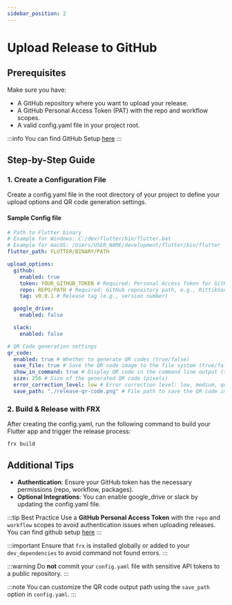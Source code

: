 ```yaml
---
sidebar_position: 2
---
```


# Upload Release to GitHub

## Prerequisites

Make sure you have:

- A GitHub repository where you want to upload your release.
- A GitHub Personal Access Token (PAT) with the repo and workflow scopes.
- A valid config.yaml file in your project root.

:::info
You can find GitHub Setup [here](/docs/cloud-integration#github-configuration)
:::

## Step-by-Step Guide

### 1. Create a Configuration File

Create a config.yaml file in the root directory of your project to define your upload options and QR code generation settings.

#### Sample Config file

```yaml
# Path to Flutter binary
# Example for Windows: C:/dev/flutter/bin/flutter.bat
# Example for macOS: /Users/USER_NAME/development/flutter/bin/flutter
flutter_path: FLUTTER/BINARY/PATH

upload_options:
  github:
    enabled: true
    token: YOUR_GITHUB_TOKEN # Required: Personal Access Token for GitHub
    repo: REPO/PATH # Required: GitHub repository path, e.g., RittikSoni/Flutter-Release-X
    tag: v0.0.1 # Release tag (e.g., version number)

  google_drive:
    enabled: false

  slack:
    enabled: false

# QR Code generation settings
qr_code:
  enabled: true # Whether to generate QR codes (true/false)
  save_file: true # Save the QR code image to the file system (true/false)
  show_in_command: true # Display QR code in the command line output (true/false)
  size: 256 # Size of the generated QR code (pixels)
  error_correction_level: low # Error correction level: low, medium, quartile, high
  save_path: "./release-qr-code.png" # File path to save the QR code image
```

### 2. Build & Release with FRX

After creating the config.yaml, run the following command to build your Flutter app and trigger the release process:

```bash
frx build
```

## Additional Tips

- **Authentication**: Ensure your GitHub token has the necessary permissions (repo, workflow, packages).
- **Optional Integrations**: You can enable google_drive or slack by updating the config.yaml file.

:::tip Best Practice
Use a **GitHub Personal Access Token** with the `repo` and `workflow` scopes to avoid authentication issues when uploading releases. You can find github setup [here](/docs/cloud-integration#github-configuration)
:::

:::important
Ensure that `frx` is installed globally or added to your `dev_dependencies` to avoid command not found errors.
:::

:::warning
Do **not** commit your `config.yaml` file with sensitive API tokens to a public repository.
:::

:::note
You can customize the QR code output path using the `save_path` option in `config.yaml`.
:::
